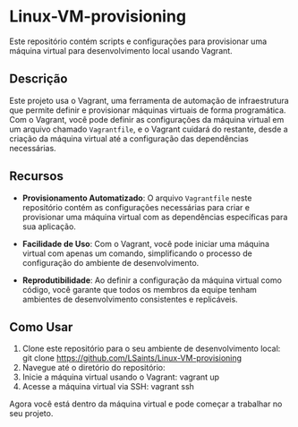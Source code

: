 # Linux-VM-provisioning
Este repositório contém scripts e configurações para provisionar uma máquina virtual para desenvolvimento local usando Vagrant.
## Descrição

Este projeto usa o Vagrant, uma ferramenta de automação de infraestrutura que permite definir e provisionar máquinas virtuais de forma programática. Com o Vagrant, você pode definir as configurações da máquina virtual em um arquivo chamado `Vagrantfile`, e o Vagrant cuidará do restante, desde a criação da máquina virtual até a configuração das dependências necessárias.

## Recursos

- **Provisionamento Automatizado**: O arquivo `Vagrantfile` neste repositório contém as configurações necessárias para criar e provisionar uma máquina virtual com as dependências específicas para sua aplicação.
  
- **Facilidade de Uso**: Com o Vagrant, você pode iniciar uma máquina virtual com apenas um comando, simplificando o processo de configuração do ambiente de desenvolvimento.

- **Reprodutibilidade**: Ao definir a configuração da máquina virtual como código, você garante que todos os membros da equipe tenham ambientes de desenvolvimento consistentes e replicáveis.

## Como Usar

1. Clone este repositório para o seu ambiente de desenvolvimento local:
   git clone https://github.com/LSaints/Linux-VM-provisioning
2. Navegue até o diretório do repositório:
3. Inicie a máquina virtual usando o Vagrant:
   vagrant up
4. Acesse a máquina virtual via SSH:
   vagrant ssh

Agora você está dentro da máquina virtual e pode começar a trabalhar no seu projeto.
 
